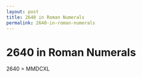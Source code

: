 ```yaml
---
layout: post
title: 2640 in Roman Numerals
permalink: 2640-in-roman-numerals
---
```


# 2640 in Roman Numerals

2640 = MMDCXL
